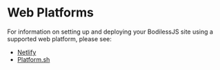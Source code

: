 # Web Platforms

For information on setting up and deploying your BodilessJS site using a supported web platform,
please see:

- [Netlify](./Netlify)
- [Platform.sh](./Platform.sh)
